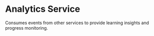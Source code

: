 # Analytics Service

Consumes events from other services to provide learning insights and progress monitoring.

